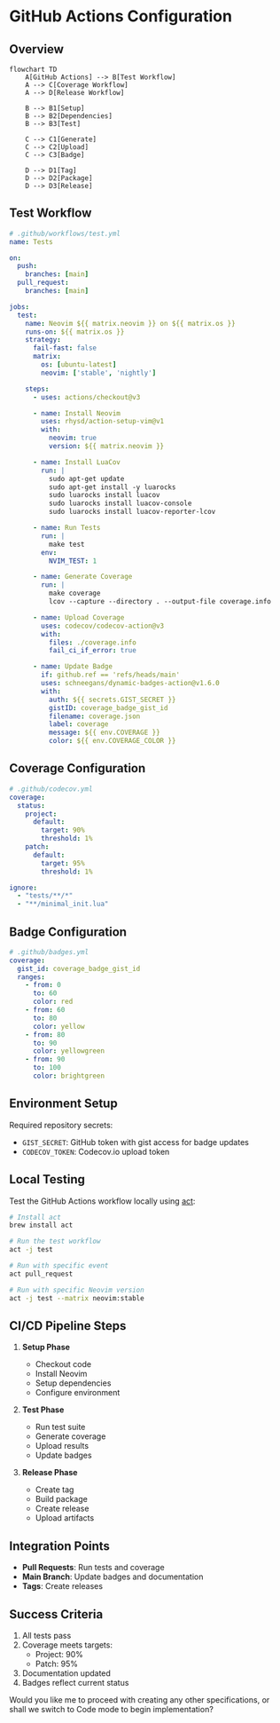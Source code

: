 # GitHub Actions Configuration

## Overview

```mermaid
flowchart TD
    A[GitHub Actions] --> B[Test Workflow]
    A --> C[Coverage Workflow]
    A --> D[Release Workflow]

    B --> B1[Setup]
    B --> B2[Dependencies]
    B --> B3[Test]

    C --> C1[Generate]
    C --> C2[Upload]
    C --> C3[Badge]

    D --> D1[Tag]
    D --> D2[Package]
    D --> D3[Release]
```

## Test Workflow

```yaml
# .github/workflows/test.yml
name: Tests

on:
  push:
    branches: [main]
  pull_request:
    branches: [main]

jobs:
  test:
    name: Neovim ${{ matrix.neovim }} on ${{ matrix.os }}
    runs-on: ${{ matrix.os }}
    strategy:
      fail-fast: false
      matrix:
        os: [ubuntu-latest]
        neovim: ['stable', 'nightly']

    steps:
      - uses: actions/checkout@v3

      - name: Install Neovim
        uses: rhysd/action-setup-vim@v1
        with:
          neovim: true
          version: ${{ matrix.neovim }}

      - name: Install LuaCov
        run: |
          sudo apt-get update
          sudo apt-get install -y luarocks
          sudo luarocks install luacov
          sudo luarocks install luacov-console
          sudo luarocks install luacov-reporter-lcov

      - name: Run Tests
        run: |
          make test
        env:
          NVIM_TEST: 1

      - name: Generate Coverage
        run: |
          make coverage
          lcov --capture --directory . --output-file coverage.info

      - name: Upload Coverage
        uses: codecov/codecov-action@v3
        with:
          files: ./coverage.info
          fail_ci_if_error: true

      - name: Update Badge
        if: github.ref == 'refs/heads/main'
        uses: schneegans/dynamic-badges-action@v1.6.0
        with:
          auth: ${{ secrets.GIST_SECRET }}
          gistID: coverage_badge_gist_id
          filename: coverage.json
          label: coverage
          message: ${{ env.COVERAGE }}
          color: ${{ env.COVERAGE_COLOR }}
```

## Coverage Configuration

```yaml
# .github/codecov.yml
coverage:
  status:
    project:
      default:
        target: 90%
        threshold: 1%
    patch:
      default:
        target: 95%
        threshold: 1%

ignore:
  - "tests/**/*"
  - "**/minimal_init.lua"
```

## Badge Configuration

```yaml
# .github/badges.yml
coverage:
  gist_id: coverage_badge_gist_id
  ranges:
    - from: 0
      to: 60
      color: red
    - from: 60
      to: 80
      color: yellow
    - from: 80
      to: 90
      color: yellowgreen
    - from: 90
      to: 100
      color: brightgreen
```

## Environment Setup

Required repository secrets:
- `GIST_SECRET`: GitHub token with gist access for badge updates
- `CODECOV_TOKEN`: Codecov.io upload token

## Local Testing

Test the GitHub Actions workflow locally using [act](https://github.com/nektos/act):

```bash
# Install act
brew install act

# Run the test workflow
act -j test

# Run with specific event
act pull_request

# Run with specific Neovim version
act -j test --matrix neovim:stable
```

## CI/CD Pipeline Steps

1. **Setup Phase**
   - Checkout code
   - Install Neovim
   - Setup dependencies
   - Configure environment

2. **Test Phase**
   - Run test suite
   - Generate coverage
   - Upload results
   - Update badges

3. **Release Phase**
   - Create tag
   - Build package
   - Create release
   - Upload artifacts

## Integration Points

- **Pull Requests**: Run tests and coverage
- **Main Branch**: Update badges and documentation
- **Tags**: Create releases

## Success Criteria

1. All tests pass
2. Coverage meets targets:
   - Project: 90%
   - Patch: 95%
3. Documentation updated
4. Badges reflect current status

Would you like me to proceed with creating any other specifications, or shall we switch to Code mode to begin implementation?